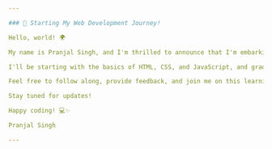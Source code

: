 ```yaml
---

### 🚀 Starting My Web Development Journey!

Hello, world! 🌍

My name is Pranjal Singh, and I'm thrilled to announce that I'm embarking on my web development journey! As I dive into the exciting world of creating websites and web applications, I'll be sharing my progress, projects, and learnings here on GitHub.

I'll be starting with the basics of HTML, CSS, and JavaScript, and gradually exploring more advanced topics like front-end frameworks, back-end development, and full-stack projects.

Feel free to follow along, provide feedback, and join me on this learning adventure. Let's code, create, and innovate together!

Stay tuned for updates!

Happy coding! 💻✨

Pranjal Singh

---
```

